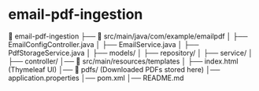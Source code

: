 # email-pdf-ingestion
📂 email-pdf-ingestion
 ├── 📂 src/main/java/com/example/emailpdf
 │    ├── EmailConfigController.java
 │    ├── EmailService.java
 │    ├── PdfStorageService.java
 │    ├── models/
 │    ├── repository/
 │    ├── service/
 │    ├── controller/
 │── 📂 src/main/resources/templates
 │    ├── index.html (Thymeleaf UI)
 │── 📂 pdfs/  (Downloaded PDFs stored here)
 │── application.properties
 │── pom.xml
 │── README.md
